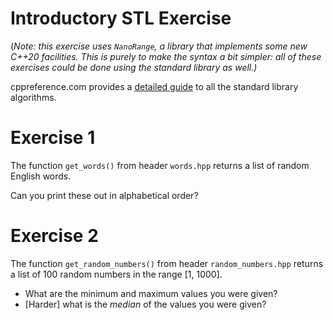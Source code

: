 
# Introductory STL Exercise #

(*Note: this exercise uses `NanoRange`, a library that implements some
new C++20 facilities. This is purely to make the syntax a bit simpler: all
of these exercises could be done using the standard library as well.)*

cppreference.com provides a [detailed guide](https://en.cppreference.com/w/cpp/algorithm)
to all the standard library algorithms.

# Exercise 1 #

The function `get_words()` from header `words.hpp` returns a list of random
English words.

Can you print these out in alphabetical order?

# Exercise 2 #

The function `get_random_numbers()` from header `random_numbers.hpp` returns
a list of 100 random numbers in the range [1, 1000]. 

 * What are the minimum and maximum values you were given?
 * [Harder] what is the *median* of the values you were given?
 